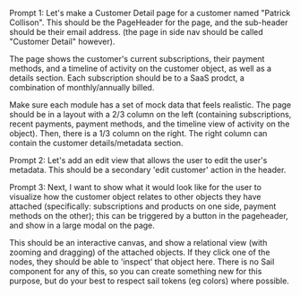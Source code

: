 Prompt 1:
Let's make a Customer Detail page for a customer named "Patrick Collison". This should be the PageHeader for the page, and the sub-header should be their email address. (the page in side nav should be called "Customer Detail" however). 

The page shows the customer's current subscriptions, their payment methods, and a timeline of activity on the customer object, as well as a details section. Each subscription should be to a SaaS prodct, a combination of monthly/annually billed. 

Make sure each module has a set of mock data that feels realistic. The page should be in a layout with a 2/3 column on the left (containing subscriptions, recent payments, payment methods, and the timeline view of activity on the object). Then, there is a 1/3 column on the right. The right column can contain the customer details/metadata section. 

Prompt 2:
Let's add an edit view that allows the user to edit the user's metadata. This should be a secondary 'edit customer' action in the header.

Prompt 3:
Next, I want to show what it would look like for the user to visualize how the customer object relates to other objects they have attached (specifically: subscriptions and products on one side, payment methods on the other); this can be triggered by a button in the pageheader, and show in a large modal on the page. 

This should be an interactive canvas, and show a relational view (with zooming and dragging) of the attached objects. If they click one of the nodes, they should be able to 'inspect' that object here. There is no Sail component for any of this, so you can create something new for this purpose, but do your best to respect sail tokens (eg colors) where possible. 

